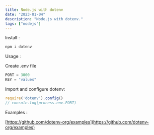 ```yaml
---
title: Node.js with dotenv
date: "2023-01-04"
description: "Node.js with dotenv."
tags: ["nodejs"]
---
```


Install :

```jsx
npm i dotenv
```

Usage :

Create .env file

```jsx
PORT = 3000
KEY = "values"
```

Import and configure dotenv:

```jsx
require('dotenv').config()
// console.log(process.env.PORT)
```

Examples :

[https://github.com/dotenv-org/examples](https://github.com/dotenv-org/examples)